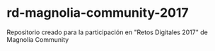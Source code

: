 # rd-magnolia-community-2017
Repositorio creado para la participación en "Retos Digitales 2017" de Magnolia Community 
